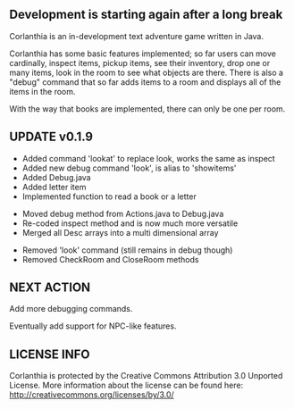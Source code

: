 Development is starting again after a long break
--

Corlanthia is an in-development text adventure game written in Java.

Corlanthia has some basic features implemented; so far users can move cardinally, inspect items, pickup items, see their inventory, drop one or many items, look in the room to see what objects are there. There is also a "debug" command that so far adds items to a room and displays all of the items in the room.

With the way that books are implemented, there can only be one per room.

UPDATE v0.1.9
--

+ Added command 'lookat' to replace look, works the same as inspect
+ Added new debug command 'look', is alias to 'showitems'
+ Added Debug.java
+ Added letter item
+ Implemented function to read a book or a letter
* Moved debug method from Actions.java to Debug.java
* Re-coded inspect method and is now much more versatile
* Merged all <Item>Desc arrays into a multi dimensional array
- Removed 'look' command (still remains in debug though)
- Removed CheckRoom and CloseRoom methods


NEXT ACTION
--

Add more debugging commands.

Eventually add support for NPC-like features.


LICENSE INFO
--

Corlanthia is protected by the Creative Commons Attribution 3.0 Unported License. More information about the license can be found here: http://creativecommons.org/licenses/by/3.0/